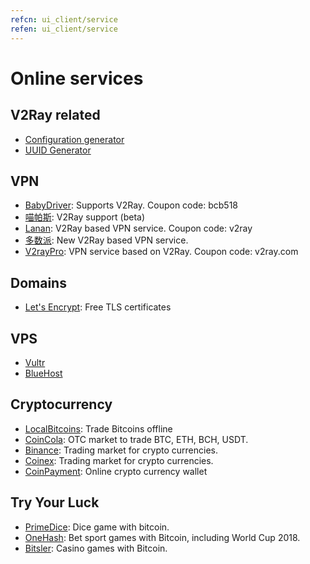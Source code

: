 ```yaml
---
refcn: ui_client/service
refen: ui_client/service
---
```


# Online services

## V2Ray related

* [Configuration generator](https://htfy96.github.io/v2ray-config-gen/)
* [UUID Generator](https://www.uuidgenerator.net/)

## VPN

* [BabyDriver](http://babydriver.me/): Supports V2Ray. Coupon code: bcb518
* [喵帕斯](https://xn--i2ru8q2qg.com/): V2Ray support (beta)
* [Lanan](https://xn--sjt174g.com/): V2Ray based VPN service. Coupon code: v2ray
* [多数派](https://dspi.io/aff.php?aff=7): New V2Ray based VPN service.
* [V2rayPro](https://myv2.us): VPN service based on V2Ray. Coupon code: v2ray.com

## Domains

* [Let's Encrypt](https://letsencrypt.org/): Free TLS certificates

## VPS

* [Vultr](https://www.vultr.com/?ref=7269307)
* [BlueHost](https://www.bluehost.com/track/v2ray/)

## Cryptocurrency

* [LocalBitcoins](https://localbitcoins.com/?ch=khtm): Trade Bitcoins offline
* [CoinCola](https://www.coincola.com/mobile/signup?ref=QAcvfy2g): OTC market to trade BTC, ETH, BCH, USDT.
* [Binance](https://www.binance.com/?ref=35382451): Trading market for crypto currencies.
* [Coinex](https://www.coinex.com/account/signup?refer_code=r3fmp): Trading market for crypto currencies.
* [CoinPayment](https://www.coinpayments.net/index.php?ref=abc5f542afed6b37b4b3d7fb83242d18): Online crypto currency wallet

## Try Your Luck

* [PrimeDice](https://primedice.com/?c=default): Dice game with bitcoin.
* [OneHash](https://www.onehash.com/?ap=56d52158f7e04b169ec54d): Bet sport games with Bitcoin, including World Cup 2018.
* [Bitsler](https://www.bitsler.com/?ref=VictoriaR): Casino games with Bitcoin.
